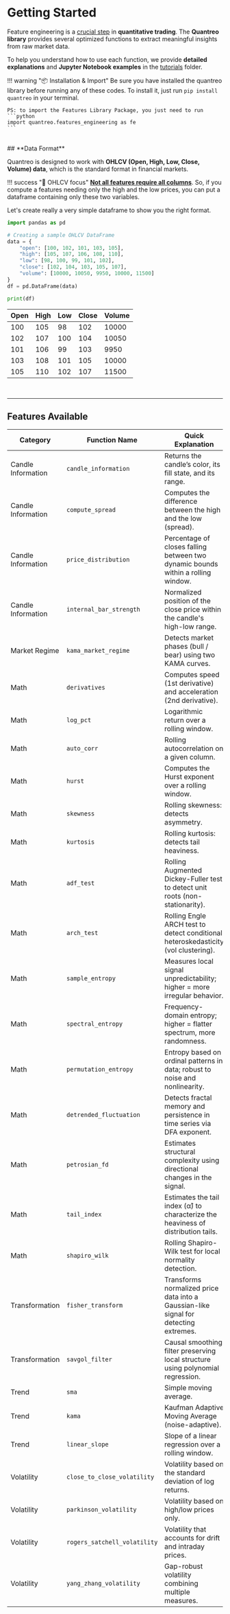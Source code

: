 # **Getting Started**

Feature engineering is a <u>crucial step</u> in **quantitative trading**. The **Quantreo library** provides several optimized functions to extract meaningful insights from raw market data.

To help you understand how to use each function, we provide **detailed explanations** and **Jupyter Notebook examples** in the [tutorials](/../tutorials/Quantreo-for-beginners)  folder.

!!! warning "📦 Installation & Import"
    Be sure you have installed the quantreo library before running any of these codes. To install it, just run ``pip install quantreo`` in your terminal.

    PS: to import the Features Library Package, you just need to run 
    ```python
    import quantreo.features_engineering as fe
    ```


<br>
## **Data Format**

Quantreo is designed to work with **OHLCV (Open, High, Low, Close, Volume) data**, which is the standard format in financial markets.  


!!! success "🔗 OHLCV focus"
    <u>**Not all features require all columns**</u>. So, if you compute a features needing only the high and the low prices, you can put a dataframe containing only these two variables.
     

Let's create really a very simple dataframe to show you the right format.
```python
import pandas as pd

# Creating a sample OHLCV DataFrame
data = {
    "open": [100, 102, 101, 103, 105],
    "high": [105, 107, 106, 108, 110],
    "low": [98, 100, 99, 101, 102],
    "close": [102, 104, 103, 105, 107],
    "volume": [10000, 10050, 9950, 10000, 11500]
}
df = pd.DataFrame(data)

print(df)
```

| Open | High | Low | Close | Volume |
|------|------|-----|-------|--------|
| 100  | 105  |  98 |  102  | 10000  |
| 102  | 107  | 100 |  104  | 10050  |
| 101  | 106  |  99 |  103  | 9950   |
| 103  | 108  | 101 |  105  | 10000  |
| 105  | 110  | 102 |  107  | 11500  |

<br>

---
## Features Available

| **Category**       | **Function Name**            | **Quick Explanation**                                                                  |
|--------------------|------------------------------|----------------------------------------------------------------------------------------|
| Candle Information | `candle_information`         | Returns the candle’s color, its fill state, and its range.                             |
| Candle Information | `compute_spread`             | Computes the difference between the high and the low (spread).                         |
| Candle Information | `price_distribution`         | Percentage of closes falling between two dynamic bounds within a rolling window.       |
| Candle Information | `internal_bar_strength`      | Normalized position of the close price within the candle's high-low range.             |
| Market Regime      | `kama_market_regime`         | Detects market phases (bull / bear) using two KAMA curves.                             |
| Math               | `derivatives`                | Computes speed (1st derivative) and acceleration (2nd derivative).                     |
| Math               | `log_pct`                    | Logarithmic return over a rolling window.                                              |
| Math               | `auto_corr`                  | Rolling autocorrelation on a given column.                                             |
| Math               | `hurst`                      | Computes the Hurst exponent over a rolling window.                                     |
| Math               | `skewness`                   | Rolling skewness: detects asymmetry.                                                   |
| Math               | `kurtosis`                   | Rolling kurtosis: detects tail heaviness.                                              |
| Math               | `adf_test`                   | Rolling Augmented Dickey-Fuller test to detect unit roots (non-stationarity).          |
| Math               | `arch_test`                  | Rolling Engle ARCH test to detect conditional heteroskedasticity (vol clustering).     |
| Math               | `sample_entropy`             | Measures local signal unpredictability; higher = more irregular behavior.              |
| Math               | `spectral_entropy`           | Frequency-domain entropy; higher = flatter spectrum, more randomness.                  |
| Math               | `permutation_entropy`        | Entropy based on ordinal patterns in data; robust to noise and nonlinearity.           |
| Math               | `detrended_fluctuation`      | Detects fractal memory and persistence in time series via DFA exponent.                |
| Math               | `petrosian_fd`               | Estimates structural complexity using directional changes in the signal.               |
| Math               | `tail_index`                 | Estimates the tail index (α̂) to characterize the heaviness of distribution tails.     |
| Math               | `shapiro_wilk`               | Rolling Shapiro-Wilk test for local normality detection.                               |
| Transformation     | `fisher_transform`           | Transforms normalized price data into a Gaussian-like signal for detecting extremes.   |
| Transformation     | `savgol_filter`              | Causal smoothing filter preserving local structure using polynomial regression.        |
| Trend              | `sma`                        | Simple moving average.                                                                 |
| Trend              | `kama`                       | Kaufman Adaptive Moving Average (noise-adaptive).                                      |
| Trend              | `linear_slope`               | Slope of a linear regression over a rolling window.                                    |
| Volatility         | `close_to_close_volatility`  | Volatility based on the standard deviation of log returns.                             |
| Volatility         | `parkinson_volatility`       | Volatility based on high/low prices only.                                              |
| Volatility         | `rogers_satchell_volatility` | Volatility that accounts for drift and intraday prices.                                |
| Volatility         | `yang_zhang_volatility`      | Gap-robust volatility combining multiple measures.                                     |